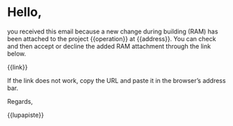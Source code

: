 # Hello, 

you received this email because a new change during building (RAM) has
been attached to the project {{operation}} at {{address}}. You can
check and then accept or decline the added RAM attachment through the
link below.

{{link}}

If the link does not work, copy the URL and paste it in the browser’s
address bar.

Regards,

{{lupapiste}}
